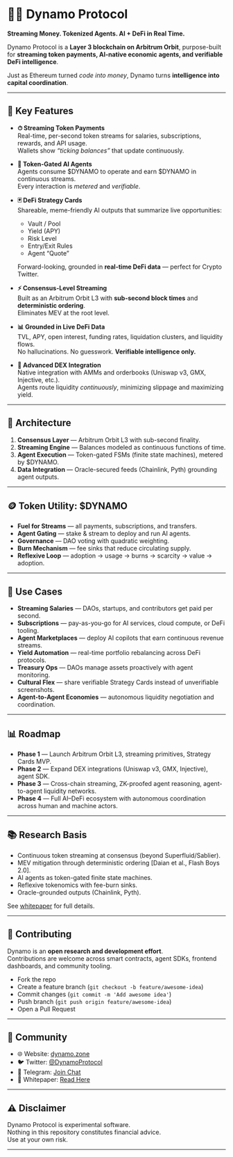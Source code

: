 # 🌊🤖 Dynamo Protocol

**Streaming Money. Tokenized Agents. AI + DeFi in Real Time.**

Dynamo Protocol is a **Layer 3 blockchain on Arbitrum Orbit**, purpose-built for **streaming token payments, AI-native economic agents, and verifiable DeFi intelligence**.  

Just as Ethereum turned *code into money*, Dynamo turns **intelligence into capital coordination**.

---

## 🚀 Key Features

- **⏱ Streaming Token Payments**  
  Real-time, per-second token streams for salaries, subscriptions, rewards, and API usage.  
  Wallets show *“ticking balances”* that update continuously.

- **🤖 Token-Gated AI Agents**  
  Agents consume $DYNAMO to operate and earn $DYNAMO in continuous streams.  
  Every interaction is *metered* and *verifiable*.

- **🃏 DeFi Strategy Cards**  
  Shareable, meme-friendly AI outputs that summarize live opportunities:  
  - Vault / Pool  
  - Yield (APY)  
  - Risk Level  
  - Entry/Exit Rules  
  - Agent “Quote”  

  Forward-looking, grounded in **real-time DeFi data** — perfect for Crypto Twitter.

- **⚡ Consensus-Level Streaming**  
  Built as an Arbitrum Orbit L3 with **sub-second block times** and **deterministic ordering**.  
  Eliminates MEV at the root level.

- **📊 Grounded in Live DeFi Data**  
  TVL, APY, open interest, funding rates, liquidation clusters, and liquidity flows.  
  No hallucinations. No guesswork. **Verifiable intelligence only.**

- **🔗 Advanced DEX Integration**  
  Native integration with AMMs and orderbooks (Uniswap v3, GMX, Injective, etc.).  
  Agents route liquidity *continuously*, minimizing slippage and maximizing yield.

---

## 🧩 Architecture

1. **Consensus Layer** — Arbitrum Orbit L3 with sub-second finality.  
2. **Streaming Engine** — Balances modeled as continuous functions of time.  
3. **Agent Execution** — Token-gated FSMs (finite state machines), metered by $DYNAMO.  
4. **Data Integration** — Oracle-secured feeds (Chainlink, Pyth) grounding agent outputs.

---

## 🪙 Token Utility: $DYNAMO

- **Fuel for Streams** — all payments, subscriptions, and transfers.  
- **Agent Gating** — stake & stream to deploy and run AI agents.  
- **Governance** — DAO voting with quadratic weighting.  
- **Burn Mechanism** — fee sinks that reduce circulating supply.  
- **Reflexive Loop** — adoption → usage → burns → scarcity → value → adoption.

---

## 📌 Use Cases

- **Streaming Salaries** — DAOs, startups, and contributors get paid per second.  
- **Subscriptions** — pay-as-you-go for AI services, cloud compute, or DeFi tooling.  
- **Agent Marketplaces** — deploy AI copilots that earn continuous revenue streams.  
- **Yield Automation** — real-time portfolio rebalancing across DeFi protocols.  
- **Treasury Ops** — DAOs manage assets proactively with agent monitoring.  
- **Cultural Flex** — share verifiable Strategy Cards instead of unverifiable screenshots.  
- **Agent-to-Agent Economies** — autonomous liquidity negotiation and coordination.

---

## 📊 Roadmap

- **Phase 1** — Launch Arbitrum Orbit L3, streaming primitives, Strategy Cards MVP.  
- **Phase 2** — Expand DEX integrations (Uniswap v3, GMX, Injective), agent SDK.  
- **Phase 3** — Cross-chain streaming, ZK-proofed agent reasoning, agent-to-agent liquidity networks.  
- **Phase 4** — Full AI–DeFi ecosystem with autonomous coordination across human and machine actors.

---

## 📚 Research Basis

- Continuous token streaming at consensus (beyond Superfluid/Sablier).  
- MEV mitigation through deterministic ordering \[Daian et al., Flash Boys 2.0\].  
- AI agents as token-gated finite state machines.  
- Reflexive tokenomics with fee-burn sinks.  
- Oracle-grounded outputs (Chainlink, Pyth).  

See [whitepaper](./whitepaper.pdf) for full details.

---

## 🤝 Contributing

Dynamo is an **open research and development effort**.  
Contributions are welcome across smart contracts, agent SDKs, frontend dashboards, and community tooling.

- Fork the repo  
- Create a feature branch (`git checkout -b feature/awesome-idea`)  
- Commit changes (`git commit -m 'Add awesome idea'`)  
- Push branch (`git push origin feature/awesome-idea`)  
- Open a Pull Request  

---

## 📢 Community

- 🌐 Website: [dynamo.zone](https://dynamo.zone)  
- 🐦 Twitter: [@DynamoProtocol](https://x.com/dynamoprotocol)  
- 💬 Telegram: [Join Chat](https://t.me/DynamoProtocol)  
- 📄 Whitepaper: [Read Here](./whitepaper.pdf)

---

## ⚠️ Disclaimer

Dynamo Protocol is experimental software.  
Nothing in this repository constitutes financial advice.  
Use at your own risk.

---


